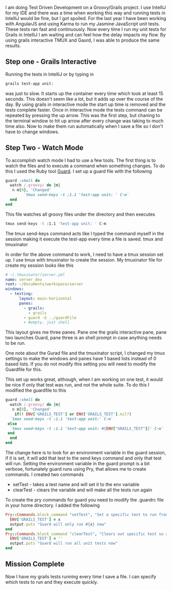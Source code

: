 I am doing Test Driven Development on a Groovy/Grails project. I use IntelliJ for my IDE and there was a time when working this way and running tests in IntelliJ would be fine, but I got spoiled. For the last year I have been working with AngularJS and using Karma to run my Jasmine JavaScript unit tests. These tests ran fast and continuously. Now every time I run my unit tests for Grails in IntelliJ I am waiting and can feel how the delay impacts my flow. By using grails interactive TMUX and Gaurd, I was able to produce the same results.

## Step one - Grails Interactive
Running the tests in IntelliJ or by typing in 
```bash
grails test-app unit:
```
was just to slow. It starts up the container every time which took at least 15 seconds. This doesn't seem like a lot, but it adds up over the course of the day. By using grails in interactive mode the start up time is removed and the tests complete faster. Once in interactive mode the tests command can be repeated by pressing the up arrow. This was the first step, but chaning to the terminal window to hit up arrow after every change was taking to much time also. Now to make them run automatically when I save a file so I don't have to change windows.

## Step Two - Watch Mode
To accomplish watch mode I had to use a few tools. The first thing is to watch the files and to execute a command when something changes. To do this I used the Ruby tool [Guard](https://github.com/guard/guard). I set up a guard file with the following
```ruby
guard :shell do
  watch /.groovy/ do |m|
   n m[0], 'Changed'
        `tmux send-keys -t :1.1 'test-app unit: ' C-m`
  end
end
```
This file watches all groovy files under the directory and then executes
``` bash 
tmux send-keys -t :1.1 'test-app unit: ' C-m
```
The tmux send-keys command acts like I typed the command myself in the session making it execute the test-app every time a file is saved.
tmux and tmuxinator

In order for the above command to work, I need to have a tmux session set up. I use tmux with tmuxinator to create the session. My tmuxinator file for create my session looks like this
```yaml
# ~/.tmuxinator/server.yml
name: server_dev
root: ~/Documents/workspace/server 
windows:
  - testing:
      layout: main-horizontal
      panes:
        - grails:
          - grails
        - guard -G ../guardFile
        - #empty, just shell
```
This layout gives me three panes. Pane one the grails interactive pane, pane two launches Guard, pane three is an shell prompt in case anything needs to be run.

One note about the Gurad file and the tmuxinator script, I changed my tmux settings to make the windows and panes have 1 based lists instead of 0 based lists. If you do not modify this setting you will need to modify the Guardfile for this.

This set up works great, although, when I am working on one test, it would be nice if only that test was run, and not the whole suite. To do this I modified the guardfile to this
``` ruby
guard :shell do
  watch /.groovy/ do |m|
   n m[0], 'Changed'
    if(! ENV['GRAILS_TEST'] or ENV['GRAILS_TEST'].nil?)
  `tmux send-keys -t :1.1 'test-app unit:' C-m`
 else
  `tmux send-keys -t :1.1 'test-app unit: #{ENV["GRAILS_TEST"]}' C-m`
 end
  end
end
```
The change here is to look for an environment variable in the guard session, if it is set, it will add that test to the send keys command and only that test will run. Setting the environment variable in the guard prompt is a bit verbose, fortunately guard runs using Pry, that allows me to create commands. I created two commands

* setTest - takes a test name and will set it to the env variable
* clearTest - clears the variable and will make all the tests run again

To create the pry commands for guard you need to modify the .guardrc file in your home directory. I added the following
```ruby
Pry::Commands.block_command "setTest", "Set a specific test to run from guard" do |x|
  ENV['GRAILS_TEST'] = x
  output.puts "Guard will only run #{x} now"
end
Pry::Commands.block_command "clearTest", "Clears out specific test so all are run" do
  ENV['GRAILS_TEST'] = ''
  output.puts "Guard will run all unit tests now"
end 
```

## Mission Complete

Now I have my grails tests running every time I save a file. I can specify which tests to run and they execute quickly.